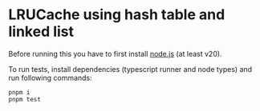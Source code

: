 # LRUCache using hash table and linked list

Before running this you have to first install [node.js](https://nodejs.org/en) (at least v20).

To run tests, install dependencies (typescript runner and node types) and run following commands:
```
pnpm i
pnpm test
```